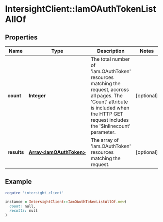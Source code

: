 # IntersightClient::IamOAuthTokenListAllOf

## Properties

| Name | Type | Description | Notes |
| ---- | ---- | ----------- | ----- |
| **count** | **Integer** | The total number of &#39;iam.OAuthToken&#39; resources matching the request, accross all pages. The &#39;Count&#39; attribute is included when the HTTP GET request includes the &#39;$inlinecount&#39; parameter. | [optional] |
| **results** | [**Array&lt;IamOAuthToken&gt;**](IamOAuthToken.md) | The array of &#39;iam.OAuthToken&#39; resources matching the request. | [optional] |

## Example

```ruby
require 'intersight_client'

instance = IntersightClient::IamOAuthTokenListAllOf.new(
  count: null,
  results: null
)
```

